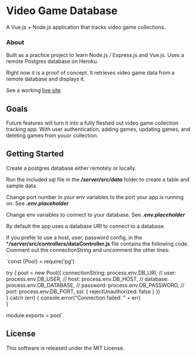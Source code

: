 # Video Game Database

A Vue.js + Node.js application that tracks video game collections.

### About

Built as a practice project to learn Node.js / Express.js and Vue.js. Uses a remote Postgres database on Heroku.

Right now it is a proof of concept. It retrieves video game data from a remote database and displays it.

See a working [live site](https://vgd.jasonstepp.me/).

## Goals

Future features will turn it into a fully fleshed out video game collection tracking app. With user authentication, 
adding games, updating games, and deleting games from youor collection.

## Getting Started

Create a postgres database either remotely or locally.

Run the included sql file in the ***/server/src/data*** folder to create a table and sample data.

Change port number in your env variables to the port your app is running on. See ***.env.placeholder***

Change env variables to connect to your database. See ***.env.placeholder***

By default the app uses a database URI to connect to a database. 

If you prefer to use a host, user, password config, in the ***/server/src/controllers/dataController.js** file contains the following code. Comment out the connectionString and uncomment the other lines:

`const {Pool} = require('pg')

try {
    pool = new Pool({
        connectionString: process.env.DB_URI,
        // user: process.env.DB_USER,
        // host: process.env.DB_HOST,
        // database: process.env.DB_DATABASE,
        // password: process.env.DB_PASSWORD, 
        // port: process.env.DB_PORT,
        ssl: {
            rejectUnauthorized: false
        }
    })    
} catch (err) {
    console.error("Connection failed: " + err)    
}

module.exports = pool`

## License

This software is released under the MIT License.
